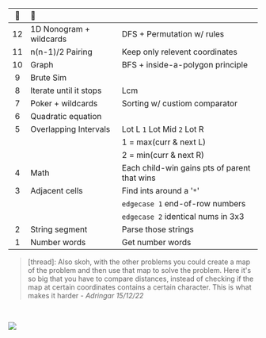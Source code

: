 :christmas_tree:|:santa:|<img src='https://deno.com/images/artwork/HypnoDeno.gif?__frsh_c=dad2' width='15px' /> 
:-: | :- | :-
12  | 1D Nonogram + wildcards          | DFS + Permutation w/ rules
11  | n(n-1)/2 Pairing                 | Keep only relevent coordinates 
10  | Graph                            | BFS + inside-a-polygon principle 
9   | Brute Sim                        |
8   | Iterate until it stops           | Lcm 
7   | Poker + wildcards                | Sorting w/ custiom comparator
6   | Quadratic equation               | 
5   | Overlapping Intervals            | Lot L `1` Lot Mid `2` Lot R
||| 1 = max(curr & next L) 
||| 2 = min(curr & next R) 
4   | Math                             | Each child-win gains pts of parent that wins 
3   | Adjacent cells                   | Find ints around a '`*`'
|||`edgecase 1` end-of-row numbers
|||`edgecase 2` identical nums in 3x3
2   | String segment                   | Parse those strings
1   | Number words                     | Get number words

>  [thread]: Also skoh, with the other problems you could create a map of the problem and then use that map to solve the problem. Here it's so big that you have to compare distances, instead of checking if the map at certain coordinates contains a certain character. This is what makes it harder - _Adringar 15/12/22_

&#8203;

![](https://i.imgur.com/xbrhMMC.png)

<!------------ FOOTNOTE ------------>

<!--

# &#8203;

Export session
```j
$ export AOC_SESSION=...
```

Python
- fetching: using `os.getenv` 

 Typescript
- HMR using Denon: run `denon start Filename.ts`
- non-watch mode: run `sh Deno.sh {1|2|...}`



Install Deno
```
✗ curl -fsSL https://deno.land/x/install/install.sh | sh
✗ which deno
✗ export AOC_SESSION=abc123
✗ printenv
✗ deno run --allow-read --allow-env --allow-net File.ts
```
Install Denon
```
✗ deno install --allow-read --allow-run -f https://deno.land/x/denon/denon.ts
✗ denon start File.ts
```
Write a denon.json
```
{
  "scripts": {
    "start": {
      "cmd": "deno run",
      "watch": true,
      "allow": ["read", "net", "env"],
      "ext": "ts",
      "unstable": true
    }
  }
}
```

-->
